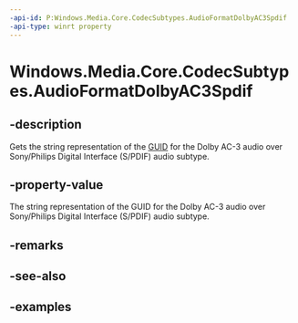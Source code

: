 ```yaml
---
-api-id: P:Windows.Media.Core.CodecSubtypes.AudioFormatDolbyAC3Spdif
-api-type: winrt property
---
```


<!-- Property syntax.
public string AudioFormatDolbyAC3Spdif { get; }
-->

# Windows.Media.Core.CodecSubtypes.AudioFormatDolbyAC3Spdif

## -description
Gets the string representation of the [GUID](/windows/win32/api/guiddef/ns-guiddef-guid) for the Dolby AC-3 audio over Sony/Philips Digital Interface (S/PDIF) audio subtype.

## -property-value
The string representation of the GUID for the Dolby AC-3 audio over Sony/Philips Digital Interface (S/PDIF) audio subtype.

## -remarks

## -see-also

## -examples

